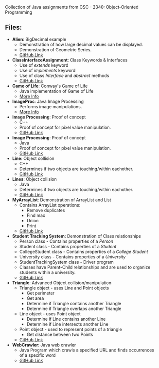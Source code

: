 Collection of Java assignments from CSC - 2340: Object-Oriented Programming

## Files:

 - **Alien**: BigDecimal example
	 - Demonstration of how large decimal values can be displayed.
	 - Demonstration of Geometric Series.
	 - [GitHub Link](https://github.com/edwardayala/Java-Code/blob/master/Alien.java)
- **ClassInterfaceAssignment**:  Class Keywords & Interfaces
	- Use of *extends* keyword
	- Use of *implements* keyword
	- Use of class *Interface* and *abstract* methods
	- [GitHub Link](https://github.com/edwardayala/Java-Code/tree/master/ClassInterfaceAssignment_Edward_Ayala)
- **Game of Life**: Conway's Game of Life
	- Java implementation of Game of Life
	- [More Info](https://edwardayala.me/GameOfLife)
 - **ImageProc**: Java Image Processing
	 - Performs image manipulations.
	 - [More Info](https://edwardayala.me/ImageProcessing)
 - **Image Processing**: Proof of concept
	 - C++
	 - Proof of concept for pixel value manipulation.
	 - [GitHub Link](https://github.com/edwardayala/Java-Code/blob/master/ImageProcessing.cpp)
- **Image Processing**: Proof of concept
	- Java
	- Proof of concept for pixel value manipulation.
	- [GitHub Link](https://github.com/edwardayala/Java-Code/blob/master/ImageProcessing.java)
- **Line**: Object collision
	- C++
	- Determines if two objects are touching/within eachother.
	- [GitHub Link](https://github.com/edwardayala/Java-Code/blob/master/Line.cpp)
- **Lines**: Object collision
	- Java
	- Determines if two objects are touching/within eachother.
	- [GitHub Link](https://github.com/edwardayala/Java-Code/blob/master/Lines.java)
- **MyArrayList**: Demonstration of ArrayList and List
	- Contains ArrayList operations:
		- Remove duplicates
		- Find max
		- Union
		- Print
	- [GitHub Link](https://github.com/edwardayala/Java-Code/blob/master/MyArrayList.java)
-  **Student Tracking System**: Demonstration of Class relationships
	- Person class - Contains properties of a *Person*
	- Student class - Contains properties of a *Student*
	- CollegeStudent class - Contains properties of a *College Student*
	- University class - Contains properties of a *University*
	- StudentTrackingSystem class - Driver program
	- Classes have Parent-Child relationships and are used to organize students within a university.
	- [GitHub Link](https://github.com/edwardayala/Java-Code/tree/master/Edward_Ayala_Student_Tracking_System)
- **Triangle**: Advanced Object collision/manipulation
	- Triangle object - uses Line and Point objects
		- Get perimeter
		- Get area
		- Determine if Triangle contains another Triangle
		- Determine if Triangle overlaps another Triangle
	- Line object - uses Point object
		- Determine if Line contains another Line
		- Determine if Line intersects another Line
	- Point object - used to represent points of a triangle
		- Get distance between two Points
	- [GitHub Link](https://github.com/edwardayala/Java-Code/blob/master/Triangle.java)
- **WebCrawler**: Java web crawler
	- Java Program which crawls a specified URL and finds occurrences of a specific word
	- [GitHub Link](https://github.com/edwardayala/Java-Code/blob/master/WebCrawler.java)

